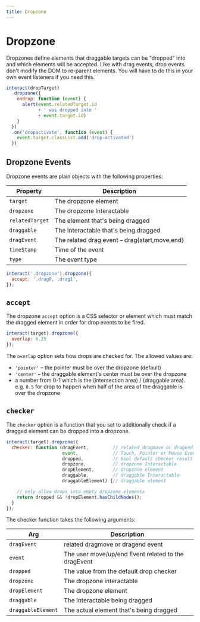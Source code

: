 ```yaml
---
title: Dropzone
---
```


Dropzone
========

Dropzones define elements that draggable targets can be "dropped" into and which
elements will be accepted. Like with drag events, drop events don't modify the
DOM to re-parent elements. You will have to do this in your own event listeners
if you need this.

```javascript
interact(dropTarget)
  .dropzone({
    ondrop: function (event) {
      alert(event.relatedTarget.id
            + ' was dropped into '
            + event.target.id)
    }
  })
  .on('dropactivate', function (event) {
    event.target.classList.add('drop-activated')
  })
```

Dropzone Events
---------------

Dropzone events are plain objects with the following properties:

| Property                | Description                                       |
| ----------------------- | --------------------------------------------------|
| `target`                | The dropzone element                              |
| `dropzone`              | The dropzone Interactable                         |
| `relatedTarget`         | The element that's being dragged                  |
| `draggable`             | The Interactable that's being dragged             |
| `dragEvent`             | The related drag event – drag{start,move,end}     |
| `timeStamp`             | Time of the event                                 |
| `type`                  | The event type                                    |

```javascript
interact('.dropzone').dropzone({
  accept: '.drag0, .drag1',
});
```

`accept`
--------

The dropzone `accept` option is a CSS selector or element which must match the
dragged element in order for drop events to be fired.

```javascript
interact(target).dropzone({
  overlap: 0.25
});
```

The `overlap` option sets how drops are checked for. The allowed values are:

 - `'pointer'` – the pointer must be over the dropzone (default)
 - `'center'` – the draggable element's center must be over the dropzone
 - a number from 0-1 which is the (intersection area) / (draggable area).  e.g.
 `0.5` for drop to happen when half of the area of the draggable is over the
 dropzone

`checker`
---------

The `checker` option is a function that you set to additionally check if a
dragged element can be dropped into a dropzone.

```javascript
interact(target).dropzone({
  checker: function (dragEvent,         // related dragmove or dragend
                     event,             // Touch, Pointer or Mouse Event
                     dropped,           // bool default checker result
                     dropzone,          // dropzone Interactable
                     dropElement,       // dropzone element
                     draggable,         // draggable Interactable
                     draggableElement) {// draggable element

    // only allow drops into empty dropzone elements
    return dropped && !dropElement.hasChildNodes();
  }
});
 ```

The checker function takes the following arguments:

| Arg                     | Description                                       |
| ----------------------- | --------------------------------------------------|
| `dragEvent`             | related dragmove or dragend event                 |
| `event`                 | The user move/up/end Event related to the dragEvent
| `dropped`               | The value from the default drop checker           |
| `dropzone`              | The dropzone interactable                         |
| `dropElement`           | The dropzone element                              |
| `draggable`             | The Interactable being dragged                    |
| `draggableElement`      | The actual element that's being dragged           |
